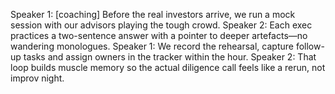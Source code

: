 Speaker 1: [coaching] Before the real investors arrive, we run a mock session with our advisors playing the tough crowd.
Speaker 2: Each exec practices a two-sentence answer with a pointer to deeper artefacts—no wandering monologues.
Speaker 1: We record the rehearsal, capture follow-up tasks and assign owners in the tracker within the hour.
Speaker 2: That loop builds muscle memory so the actual diligence call feels like a rerun, not improv night.
